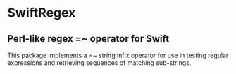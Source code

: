 SwiftRegex
==========

Perl-like regex =~ operator for Swift
----------

This package implements a =~ string infix operator for use in testing regular expressions and retrieving sequences of matching sub-strings.


